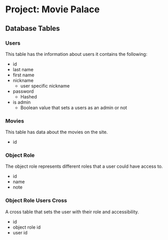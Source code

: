 # Project: Movie Palace
## Database Tables
### Users
This table has the information about users
it contains the following:
- id
- last name
- first name
- nickname
  - user specific nickname
- password
  - Hashed
- is admin
  - Boolean value that sets a users as an admin or not
### Movies
This table has data about the movies on the site.
- id
### Object Role
The object role represents different roles that a user could have access to.
- id
- name
- note
### Object Role Users Cross
A cross table that sets the user with their role and accessibility.
- id
- object role id
- user id
